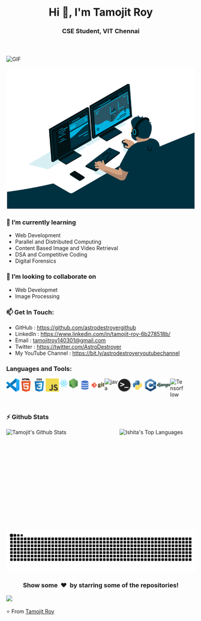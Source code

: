 <h1 align="center">Hi 👋, I'm Tamojit Roy</h1>
<h3 align="center">CSE Student, VIT Chennai</h3>
<br><br>

<div>
  <img align="middle" alt="GIF" src="https://readme-typing-svg.herokuapp.com?lines=I'm+a+Software+Developer;I'm+a+CSE+Undergraduate;I'm+a+Web+Developer;I+am+a+Youtuber;I'm+a+Critical+Thinker"/>
</div>

<p align="center">
  <img alt="GIF" src="https://raw.githubusercontent.com/PratikGarai/PratikGarai/master/code.gif" width="500px"/>
</p>

### 🌱 I’m currently learning
- Web Development
- Parallel and Distributed Computing
- Content Based Image and Video Retrieval
- DSA and Competitive Coding
- Digital Forensics

### 👯 I’m looking to collaborate on
- Web Developmet
- Image Processing

### 📫 Get In Touch:
- GitHub : https://github.com/astrodestroyergithub
- LinkedIn : https://www.linkedin.com/in/tamojit-roy-6b278518b/
- Email : tamojitroy140301@gmail.com
- Twitter : https://twitter.com/AstroDestroyer
- My YouTube Channel : https://bit.ly/astrodestroyeryoutubechannel

<!--
### 🔭 I’m currently working on ...
- 💬 Ask me about ...
- 😄 Pronouns: ...
- ⚡ Fun fact: ...
-->

### Languages and Tools:

<img align="left" alt="Visual Studio Code" width="35px" src="https://raw.githubusercontent.com/github/explore/80688e429a7d4ef2fca1e82350fe8e3517d3494d/topics/visual-studio-code/visual-studio-code.png" />
<img align="left" alt="HTML5" width="35px" src="https://raw.githubusercontent.com/github/explore/80688e429a7d4ef2fca1e82350fe8e3517d3494d/topics/html/html.png" />
<img align="left" alt="CSS3" width="35px" src="https://raw.githubusercontent.com/github/explore/80688e429a7d4ef2fca1e82350fe8e3517d3494d/topics/css/css.png" />
<img align="left" alt="JavaScript" width="35px" src="https://raw.githubusercontent.com/github/explore/80688e429a7d4ef2fca1e82350fe8e3517d3494d/topics/javascript/javascript.png" />
<img align="left" alt="React" width="26px" src="https://raw.githubusercontent.com/github/explore/80688e429a7d4ef2fca1e82350fe8e3517d3494d/topics/react/react.png" />
<img align="left" alt="Node.js" width="26px" src="https://raw.githubusercontent.com/github/explore/80688e429a7d4ef2fca1e82350fe8e3517d3494d/topics/nodejs/nodejs.png" />
<img align="left" alt="SQL" width="35px" src="https://raw.githubusercontent.com/github/explore/80688e429a7d4ef2fca1e82350fe8e3517d3494d/topics/sql/sql.png" />
<img align="left" alt="Git" width="35px" src="https://raw.githubusercontent.com/github/explore/80688e429a7d4ef2fca1e82350fe8e3517d3494d/topics/git/git.png" />
<img align="left" alt="java" width="35px" src="https://symbols-electrical.getvecta.com/stencil_85/10_java-icon.e6c5a2a97a.jpg" /> 
<img align="left" alt="HTML5" width="35px" src="https://raw.githubusercontent.com/github/explore/80688e429a7d4ef2fca1e82350fe8e3517d3494d/topics/terminal/terminal.png" />
<img align="left" alt="HTML5" width="35px" src="https://raw.githubusercontent.com/github/explore/80688e429a7d4ef2fca1e82350fe8e3517d3494d/topics/python/python.png" />
<img align="left" alt="HTML5" width="35px" src="https://raw.githubusercontent.com/github/explore/80688e429a7d4ef2fca1e82350fe8e3517d3494d/topics/cpp/cpp.png" /> 
<img align="left" alt="HTML5" width="35px" src="https://raw.githubusercontent.com/github/explore/80688e429a7d4ef2fca1e82350fe8e3517d3494d/topics/django/django.png" />
<img align="left" alt="Tensorflow" width="35px" src="https://4.bp.blogspot.com/-mya0XZqrtJs/XoN9SufkS2I/AAAAAAAAC5w/y5POjjt0Rs8B8uLLO1gegGb74MYTx7W7gCLcBGAsYHQ/s1600/TF_FullColor_Icon.jpg" /> 
<br>
<br>
<br>
<br>

<!--
<details>
  <summary>:zap: Github Stats</summary>
<p align='center'>
  <img align="center" src="https://github-readme-stats.vercel.app/api?username=Sumanth-Talluri&show_icons=true&title_color=fff&icon_color=79ff97&text_color=efefef&bg_color=24292e" alt="Lakshya's Github Stats">
</p>
<br>
<p align='center'>
  <img align="center" src="https://github-readme-stats.vercel.app/api/top-langs/?username=Sumanth-Talluri&show_icons=true&hide_border=true&theme=radical">
</p>
</details> -->

### :zap: Github Stats

  <img align="left" src="https://github-readme-stats.sumanth-talluri.vercel.app/api?username=astrodestroyergithub&show_icons=true&title_color=fff&icon_color=79ff97&text_color=efefef&bg_color=24292e" alt="Tamojit's Github Stats" width="60%">

<img src="https://github-readme-stats.sumanth-talluri.vercel.app/api/top-langs/?username=astrodestroyergithub&show_icons=true&hide_border=true&theme=radical" width="37%" alt="Ishita's Top Languages">

<!-- stats
![GitHub stats](https://github-readme-stats.vercel.app/api?username=Sumanth-Talluri&show_icons=true&hide_border=true&theme=dark)
![Sumanth's github Programming stats](https://github-readme-stats.vercel.app/api/top-langs/?username=Sumanth-Talluri&show_icons=true&hide_border=true")-->

<!-- repos
<a href="https://github.com/Sumanth-Talluri/Readers-Cabin">
  <img align="left" src="https://github-readme-stats.vercel.app/api/pin/?username=Sumanth-Talluri&repo=Readers-Cabin&theme=dark" />
</a>
<a href="https://github.com/Sumanth-Talluri/JPMorgan-Chase-Virtual-Internship">
  <img align="left" src="https://github-readme-stats.vercel.app/api/pin/?username=Sumanth-Talluri&repo=JPMorgan-Chase-Virtual-Internship&theme=dark" />
</a>
<a href="https://github.com/Sumanth-Talluri/Python-for-Everybody-Specialization">
  <img align="left" src="https://github-readme-stats.vercel.app/api/pin/?username=Sumanth-Talluri&repo=Python-for-Everybody-Specialization&theme=dark" />
</a>
-->

<br>

<!-- ### :zap: Recent Github Activity -->

<!--START_SECTION:activity-->

<!-- 1. ❌ Closed PR [#1](https://github.com/codeSTACKr/goal-manager-react/pull/1) in [codeSTACKr/goal-manager-react](https://github.com/codeSTACKr/goal-manager-react)
2. 💪 Opened PR [#1](https://github.com/t-satwik/Python-programs/pull/1) in [t-satwik/Python-programs](https://github.com/t-satwik/Python-programs)
3. 🗣 Commented on [#143](https://github.com/dwyl/start-here/issues/143) in [dwyl/start-here](https://github.com/dwyl/start-here)
 <!--END_SECTION:activity-->

<br>

<br />
<br />
<br />
<br />
<br />
<br />
<br />
<br />
<br />
<br />
<br />
<br />
<br />
<p align="center">
<img src="https://github.com/astrodestroyergithub/astrodestroyergithub/blob/output/github-contribution-grid-snake.svg"/>
</p>

<div align="center">
<h3 align="center">Show some &nbsp;❤️&nbsp; by starring some of the repositories!</h3>
</div><img src="https://github.com/punitkmryh/punitkmryh/blob/master/wave.svg" />

⭐️ From [Tamojit Roy](https://github.com/astrodestroyergithub)
